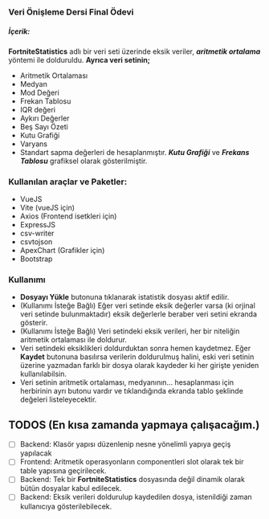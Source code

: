 ### Veri Önişleme Dersi Final Ödevi

##### İçerik:

**FortniteStatistics** adlı bir veri seti üzerinde eksik veriler, **_aritmetik ortalama_** yöntemi ile dolduruldu.
**Ayrıca veri setinin;**

- Aritmetik Ortalaması
- Medyan
- Mod Değeri
- Frekan Tablosu
- IQR değeri
- Aykırı Değerler
- Beş Sayı Özeti
- Kutu Grafiği
- Varyans
- Standart sapma
  değerleri de hesaplanmıştır.
  **_Kutu Grafiği_** ve **_Frekans Tablosu_** grafiksel olarak gösterilmiştir.

### Kullanılan araçlar ve Paketler:

- VueJS
- Vite (vueJS için)
- Axios (Frontend isetkleri için)
- ExpressJS
- csv-writer
- csvtojson
- ApexChart (Grafikler için)
- Bootstrap

### Kullanımı

- **Dosyayı Yükle** butonuna tıklanarak istatistik dosyası aktif edilir.
- (Kullanımı İsteğe Bağlı) Eğer veri setinde eksik değerler varsa (ki orjinal veri setinde bulunmaktadır) eksik değerlerle beraber veri setini ekranda gösterir.
- (Kullanımı İsteğe Bağlı) Veri setindeki eksik verileri, her bir niteliğin aritmetik ortalaması ile doldurur.
- Veri setindeki eksiklikleri doldurduktan sonra hemen kaydetmez. Eğer **Kaydet** butonuna basılırsa verilerin doldurulmuş halini, eski veri setinin üzerine yazmadan farklı bir dosya olarak kaydeder ki her girişte yeniden kullanılabilsin.
- Veri setinin aritmetik ortalaması, medyanının... hesaplanması için herbirinin ayrı butonu vardır ve tıklandığında ekranda tablo şeklinde değeleri listeleyecektir.

## TODOS (En kısa zamanda yapmaya çalışacağım.)

- [ ] Backend: Klasör yapısı düzenlenip nesne yönelimli yapıya geçiş yapılacak
- [ ] Frontend: Aritmetik operasyonların componentleri slot olarak tek bir table yapısına geçirilecek.
- [ ] Backend: Tek bir **FortniteStatistics** dosyasında değil dinamik olarak bütün dosyalar kabul edilecek.
- [ ] Backend: Eksik verileri doldurulup kaydedilen dosya, istenildiği zaman kullanıcıya gösterilebilecek.
